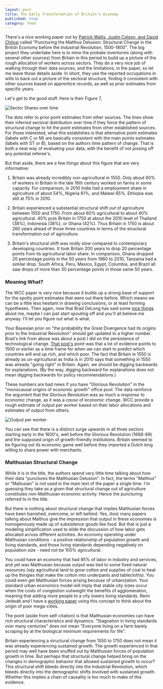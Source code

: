 ```yaml
---
layout: post
title: The Early Transformation of Britain's Economy
published: true
category: feed
---
```


There's a nice working paper out by [Patrick Wallis, Justin Colson, and David Chilosi](http://www.lse.ac.uk/economicHistory/workingPapers/2016/WP240.pdf) called "Puncturing the Malthus Delusion: Structural Change in the British Economy before the Industrial Revolution, 1500-1800". The big project they undertake here is to mine the probate inventories (along with several other sources) from Britain in this period to build up a picture of the rough allocation of workers across sectors. They do a very nice job of walking through their data sources, and the limitations, in the paper, so let me leave those details aside. In short, they use the reported occupations in wills to back out a picture of the sectoral structure, finding it consistent with other sources based on apprentice records, as well as prior estimates from specific years. 

Let's get to the good stuff. Here is their Figure 7,

![Sector Shares over time](https://dl.dropboxusercontent.com/u/6823742/WCC_fig7.png)

The dots refer to prior point estimates from other sources. The lines show their inferred sectoral distribution over time if they force the pattern of structural change to hit the point estimates from other established sources. For those interested, what this establishes is that alternative point estimates (labels with C or M) are basically consistent with the main points estimates (labels with ST or B), based on the authors time pattern of change. That is both a neat way of evaluating your data, with the benefit of not pissing off any potential referee's.

But that aside, there are a few things about this figure that are very informative:

1. Britain was already incredibly non-agricultural in 1550. Only about 60% of workers in Britain in the late 16th century worked on farms in some capacity. For comparison, in 2010 India had a employment share in agriculture of about 54%, Nigeria 61%, and Malawi 65%. Ethiopia was still at 75% in 2010. 

2. Britain experienced a substantial structural shift *out* of agriculture between 1550 and 1750. From about 60% agricultural to about 40% agricultural. 40% puts Britain in 1750 at about the 2010 level of Thailand (38%), Indonesia (38%), or Ghana (42%). Thus Britain in 1750 is about 260 years ahead of those three countries in terms of the structural transformation out of agriculture. 

3. Britain's structural shift was *really slow* compared to contemporary developing countries. It took Britain 200 years to drop 20 percentage points from its agricultural labor share. In comparison, Ghana dropped 20 percentage points in the 50 years from 1960 to 2010, Tanzania had a similar drop. South Africa, Peru, Mexico, Egypt, Columbia, and Brazil all saw drops of more than 30 percentage points in those same 50 years. 

### Meaning What?
The WCC paper is very nice because it builds up a strong base of support for the spotty point estimates that were out there before. Which means we can be a little less hesitant in drawing conclusions, or at least forming hypotheses. Then again, now that Brad DeLong has said some [nice things](http://equitablegrowth.org/equitablog/must-read-dietrich-vollrath-2/) about me, maybe I can just start spouting off and you'll all believe me anyway. I'll let you figure out what is what.

Your Bayesian prior on "the probability the Great Divergence had its origins prior to the Industrial Revolution" should get updated to a higher number. Brad's link from above was about a post I did on the persistence of technological change. [That post's](https://growthecon.com/blog/Persistence-Technology/) point was that a lot of evidence points to 1500 *or earlier* as a time frame for when we can start to predict which countries will end up rich, and which poor. The fact that Britain in 1550 is already as un-agricultural as India is in 2010 says that something in 1550 was already "going right" in Britain. Again, we should be digging backwards for explanations. (By the way, digging backward for explanations does not mean digging backwards for policy recommendations.)

These numbers are bad news if you have "Glorious Revolution" in the "monocausal origins of economic growth" office pool. The data reinforce the argument that the Glorious Revolution was as much a *response* to economic change, as it was a *cause* of economic change. WCC provide a rough estimate of output per worker based on their labor allocations and estimates of output from others. 

![Output per worker](https://dl.dropboxusercontent.com/u/6823742/WCC_fig11.png)

You can see that there is a distinct surge upwards in all three sectors starting early in the 1600's, well before the Glorious Revolution (1688-89) and the supposed origin of growth-friendly institutions. Britain seemed to be figuring out its economic game well before they imported a Dutch king willing to share power with merchants.

### Malthusian Structural Change
While it is in the title, the authors spend very little time talking about how their data "punctures the Malthusian Delusion". In fact, the terms "Malthus" or "Maltusian" is not used in the main text of the paper a single time. I'm guessing they take as a given that structural change out of agriculture constitutes non-Malthusian economic activity. Hence the puncturing referred to in the title.

But there is nothing about structural change that implies Malthusian forces have been banished, overcome, or left behind. Yes, (too) many papers talking about Malthus give the impression that output in these economies is homogenously made up of subsistence goods like food. But that is just a modeling simplification used to elide the discussion of how labor gets allocated across different activities. An economy operating under Malthusian conditions - a positive relationship of population growth and living standards, and those living standards depending negatively on population size - need not be 100% agricultural. 

You could have an economy that had 95% of labor in industry and services, and yet was Malthusian because output was tied to some fixed natural resources (say agricultural land to grow cotton and supplies of coal to heat up the thingies that make the cotton into underpants and tablecloths). You could even get Malthusian forces arising *because* of urbanization. Your standard urban economics model will imply that stable city sizes occur when the costs of congestion outweight the benefits of agglomeration, meaning that adding more people to a city lowers living standards. Remi Jedwab and I have a [working paper](https://dl.dropboxusercontent.com/u/6823742/jv2016_megacity.pdf) using this concept to think about the origin of poor mega-cities. 

The point (aside from self-citation) is that Malthusian economies can have rich structural characteristics and dynamics. "Stagnation in living standards over many centuries" does not mean "Everyone living on a farm barely scraping by at the biological minimum requirements for life". 

Britain experiencing a structural change from 1550 to 1750 does not mean it was already experiencing sustained growth. The growth experienced in that period may well have been snuffed out by Malthusian forces of population growth in time. But perhaps that structural change helped bring on the changes in demographic behavior that allowed sustained growth to occur? This structural shift bleeds directly into the Industrial Revolution, which bleeds directly into the demographic shifts involved with sustained growth. Whether this implies a chain of causality is too much to make of this evidence. 



